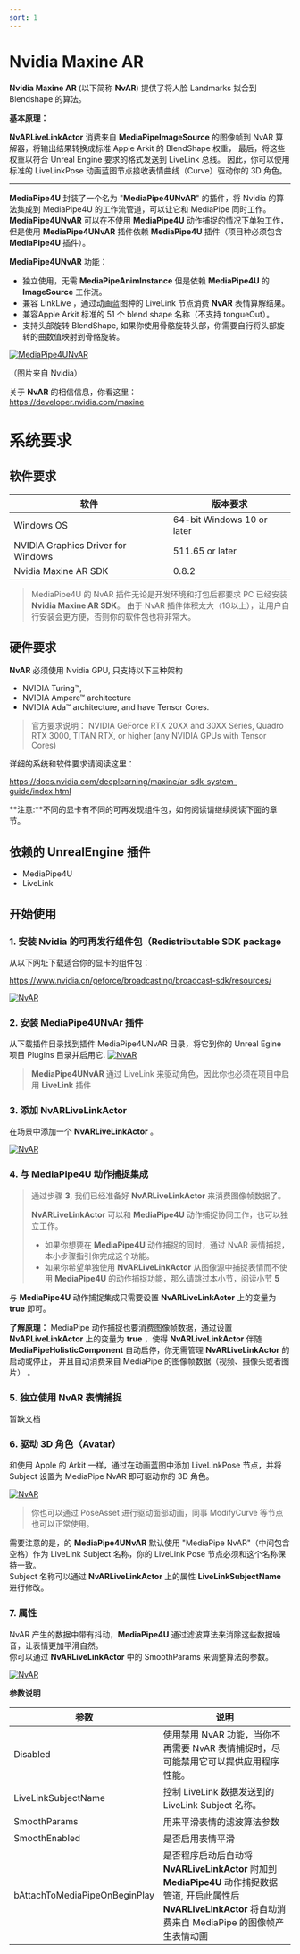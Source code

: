 ```yaml
---
sort: 1
---
```


# Nvidia Maxine AR

**Nvidia Maxine AR** (以下简称 **NvAR**) 提供了将人脸 Landmarks 拟合到 Blendshape 的算法。   

**基本原理：**  

**NvARLiveLinkActor** 消费来自 **MediaPipeImageSource** 的图像帧到 NvAR 算解器，将输出结果转换成标准 Apple Arkit 的 BlendShape 权重，
最后，将这些权重以符合 Unreal Engine 要求的格式发送到 LiveLink 总线。  因此，你可以使用标准的 LiveLinkPose 动画蓝图节点接收表情曲线（Curve）驱动你的 3D 角色。


---

**MediaPipe4U** 封装了一个名为 "**MediaPipe4UNvAR**" 的插件，将 Nvidia 的算法集成到 MediaPipe4U 的工作流管道，可以让它和 MediaPipe 同时工作。
**MediaPipe4UNvAR** 可以在不使用 **MediaPipe4U** 动作捕捉的情况下单独工作，但是使用 **MediaPipe4UNvAR** 插件依赖 **MediaPipe4U** 插件（项目种必须包含 **MediaPipe4U** 插件）。    

**MediaPipe4UNvAR** 功能：

- 独立使用，无需 **MediaPipeAnimInstance** 但是依赖 **MediaPipe4U** 的 **ImageSource** 工作流。
- 兼容 LinkLive ，通过动画蓝图种的 LiveLink 节点消费 **NvAR** 表情算解结果。
- 兼容Apple Arkit 标准的 51 个 blend shape 名称（不支持 tongueOut）。
- 支持头部旋转 BlendShape, 如果你使用骨骼旋转头部，你需要自行将头部旋转的曲数值映射到骨骼旋转。

[![MediaPipe4UNvAR](https://res.cloudinary.com/marcomontalbano/image/upload/v1675773553/video_to_markdown/images/youtube--bPKSgkCx2kw-c05b58ac6eb4c4700831b2b3070cd403.jpg)](https://youtu.be/bPKSgkCx2kw "MediaPipe4UNvAR")

（图片来自 Nvidia）

关于 **NvAR** 的相信信息，你看这里：   
https://developer.nvidia.com/maxine

# 系统要求

## 软件要求

|软件|版本要求|
|----|--------|
Windows OS | 64-bit Windows 10 or later
NVIDIA Graphics Driver for Windows | 511.65 or later
Nvidia Maxine AR SDK | 0.8.2

> MediaPipe4U 的 NvAR 插件无论是开发环境和打包后都要求 PC 已经安装 **Nvidia Maxine AR SDK**。
> 由于 NvAR 插件体积太大（1G以上），让用户自行安装会更方便，否则你的软件包也将非常大。

## 硬件要求

**NvAR** 必须使用 Nvidia GPU, 只支持以下三种架构

- NVIDIA Turing™, 
- NVIDIA Ampere™ architecture
- NVIDIA Ada™ architecture, and have Tensor Cores.

> 官方要求说明：  NVIDIA GeForce RTX 20XX and 30XX Series, Quadro RTX 3000, TITAN RTX, or higher (any NVIDIA GPUs with Tensor Cores)

详细的系统和软件要求请阅读这里：

https://docs.nvidia.com/deeplearning/maxine/ar-sdk-system-guide/index.html

**注意:**不同的显卡有不同的可再发现组件包，如何阅读请继续阅读下面的章节。

## 依赖的 UnrealEngine 插件

- MediaPipe4U
- LiveLink


## 开始使用

### 1. 安装 Nvidia 的可再发行组件包（Redistributable SDK package

从以下网址下载适合你的显卡的组件包：   

https://www.nvidia.cn/geforce/broadcasting/broadcast-sdk/resources/

[![NvAR](./nvar/download_nvar.jpg "NvAR")](nvar/download_nvar.jpg)



### 2. 安装 MediaPipe4UNvAr 插件   

从下载插件目录找到插件 MediaPipe4UNvAR 目录，将它到你的 Unreal Egine 项目 Plugins 目录并启用它.
[![NvAR](./nvar/nvar_plugin_install.jpg "NvAR")](./nvar/nvar_plugin_install.jpg)
> **MediaPipe4UNvAR** 通过 LiveLink 来驱动角色，因此你也必须在项目中启用 **LiveLink** 插件

### 3. 添加 NvARLiveLinkActor

在场景中添加一个 **NvARLiveLinkActor** 。

[![NvAR](./nvar/nvar_put_actor_to_level.jpg "NvAR")](./nvar/nvar_put_actor_to_level.jpg)


### 4. 与 MediaPipe4U 动作捕捉集成

> 通过步骤 **3**, 我们已经准备好 **NvARLiveLinkActor** 来消费图像帧数据了。
>
> **NvARLiveLinkActor** 可以和 **MediaPipe4U** 动作捕捉协同工作，也可以独立工作。 
>    
> - 如果你想要在 **MediaPipe4U** 动作捕捉的同时，通过 NvAR 表情捕捉，本小步骤指引你完成这个功能。  
> - 如果你希望单独使用 **NvARLiveLinkActor** 从图像源中捕捉表情而不使用 **MediaPipe4U** 的动作捕捉功能，那么请跳过本小节，阅读小节 **5**
> 
与 **MediaPipe4U** 动作捕捉集成只需要设置 **NvARLiveLinkActor** 上的变量为 **true** 即可。

**了解原理：**
MediaPipe 动作捕捉也要消费图像帧数据，通过设置 **NvARLiveLinkActor** 上的变量为 **true** ，使得 **NvARLiveLinkActor** 伴随 **MediaPipeHolisticComponent** 自动启停，你无需管理 **NvARLiveLinkActor** 的启动或停止， 并且自动消费来自 MediaPipe 的图像帧数据（视频、摄像头或者图片） 。

### 5. 独立使用 NvAR 表情捕捉

暂缺文档
<!-- > 如果你阅读过本节开头的"基本原理", 你就知道 NvAR 需要消费图像帧来计算表情权重。
> 帧由图像源提供，图像源在 MediaPipe4U 中被抽象为 **MediaPipeImageSource** (实际它是一个 **IMediaPipeImageSource** 接口)。

- 5.1 准备图像源（**MediaPipeImageSource**）

在场景中的任意 Actor 上附加一个图像源，**MediaPipe4U** 支持三种开箱即用的图像源：   

- **StaticImageSouceComponent** : 静态图片
- **GStreamerImageSourceComponent** ：视频文件
- **WebcamImageSourceComponent**: USB 摄像头

> 你也可以实现自己的图片源。但是，实现图像源必须使用 C++ 编程，因为图片源伴随着复杂的异步任务，多线程，图片解码等内容，稍有不当，会造成死锁，程序性能低下等严重问题，所以，用蓝图实现图像源并不合适。
> 在 C++ 中，可以通过继承 **MediaPipeImageSourceComponent** 实现自己的图像源，**MediaPipeImageSource** 已经为你处理好多线程，帧缓冲池, 异步消费队列等棘手的问题，你只需要自己完成图片格式解码即可。


不同的图像源有不同的使用方式，图像源的详细信息你可以查看 [准备 MediaPipe 运行时组件](../usage/prepare_components.md) 一章的内容。 -->

### 6. 驱动 3D 角色（Avatar）

和使用 Apple 的 Arkit 一样，通过在动画蓝图中添加 LiveLinkPose 节点，并将 Subject 设置为 MediaPipe NvAR 即可驱动你的 3D 角色。

[![NvAR](./nvar/nvar_put_livelink_node.jpg "NvAR")](./nvar/nvar_put_livelink_node.jpg)

> 你也可以通过 PoseAsset 进行驱动面部动画，同事 ModifyCurve 等节点也可以正常使用。

需要注意的是，的 **MediaPipe4UNvAR** 默认使用 "MediaPipe NvAR"（中间包含空格）作为 LiveLink Subject 名称，你的 LiveLink Pose 节点必须和这个名称保持一致。   
Subject 名称可以通过 **NvARLiveLinkActor** 上的属性 **LiveLinkSubjectName** 进行修改。

### 7. 属性

NvAR 产生的数据中带有抖动，**MediaPipe4U** 通过滤波算法来消除这些数据噪音，让表情更加平滑自然。   
你可以通过 **NvARLiveLinkActor** 中的 SmoothParams 来调整算法的参数。

[![NvAR](./nvar/nvar_actor_props.jpg "NvAR")](./nvar/nvar_actor_props.jpg)

**参数说明**

|参数|说明|
|----|--------|
Disabled | 使用禁用 NvAR 功能，当你不再需要 NvAR 表情捕捉时，尽可能禁用它可以提供应用程序性能。
LiveLinkSubjectName | 控制 LiveLink 数据发送到的 LiveLink Subject 名称。
SmoothParams | 用来平滑表情的滤波算法参数
SmoothEnabled | 是否启用表情平滑
bAttachToMediaPipeOnBeginPlay | 是否程序启动后自动将 **NvARLiveLinkActor** 附加到 **MediaPipe4U** 动作捕捉数据管道, 开启此属性后 **NvARLiveLinkActor** 将自动消费来自 MediaPipe 的图像帧产生表情动画

